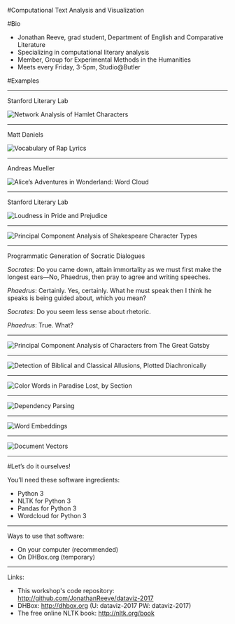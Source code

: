 
#Computational Text Analysis and Visualization

#Bio

 * Jonathan Reeve, grad student, Department of English and Comparative Literature
 * Specializing in computational literary analysis
 * Member, Group for Experimental Methods in the Humanities
 * Meets every Friday, 3-5pm, Studio@Butler 

#Examples

---

Stanford Literary Lab

![Network Analysis of Hamlet Characters](images/moretti.gif)

---

Matt Daniels

![Vocabulary of Rap Lyrics](images/rap-lyrics.png)

---

Andreas Mueller

![Alice’s Adventures in Wonderland: Word Cloud](images/alice.png)

---

Stanford Literary Lab 

![Loudness in Pride and Prejudice](images/loudness.png)

---

![Principal Component Analysis of Shakespeare Character Types](images/shakespeare-pca.png)

---

Programmatic Generation of Socratic Dialogues

*Socrates*: Do you came down, attain immortality as we must first make the longest ears—No, Phaedrus, then pray to agree and writing speeches.

*Phaedrus*: Certainly. Yes, certainly. What he must speak then I think he speaks is being guided about, which you mean?

*Socrates*: Do you seem less sense about rhetoric.

*Phaedrus*: True. What?

--- 

![Principal Component Analysis of Characters from _The Great Gatsby_](images/gatsby.png)

---

![Detection of Biblical and Classical Allusions, Plotted Diachronically](images/allusions.png)

---

![Color Words in Paradise Lost, by Section](images/milton-colors.png)

---

![Dependency Parsing](images/mr-darcy.png)

--- 

![Word Embeddings](images/word-vectors.png)

---

![Document Vectors](images/document-vectors.png)

---

#Let’s do it ourselves!

You’ll need these software ingredients: 

 * Python 3
 * NLTK for Python 3
 * Pandas for Python 3
 * Wordcloud for Python 3

--- 

Ways to use that software: 

 * On your computer (recommended)
 * On DHBox.org (temporary)

---

Links: 

 * This workshop's code repository: <http://github.com/JonathanReeve/dataviz-2017> 
 * DHBox: <http://dhbox.org> (U: dataviz-2017 PW: dataviz-2017)
 * The free online NLTK book: <http://nltk.org/book> 
